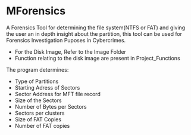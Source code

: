 # MForensics
A Forensics Tool for determining the file system(NTFS or FAT) and giving the user an in depth insight about the partition, this tool can be used for Forensics Investigation Puposes in Cybercrimes.

- For the Disk Image, Refer to the Image Folder
- Function relating to the disk image are present in Project_Functions

The program determines:
- Type of Partitions
- Starting Adress of Sectors
- Sector Address for MFT file record
- Size of the Sectors
- Number of Bytes per Sectors
- Sectors per clusters
- Size of FAT Copies
- Number of FAT copies
